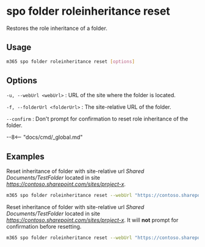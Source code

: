 # spo folder roleinheritance reset

Restores the role inheritance of a folder.

## Usage

```sh
m365 spo folder roleinheritance reset [options]
```

## Options

`-u, --webUrl <webUrl>`
: URL of the site where the folder is located.

`-f, --folderUrl <folderUrl>`
: The site-relative URL of the folder.

`--confirm`
: Don't prompt for confirmation to reset role inheritance of the folder.

--8<-- "docs/cmd/_global.md"

## Examples

Reset inheritance of folder with site-relative url _Shared Documents/TestFolder_ located in site _https://contoso.sharepoint.com/sites/project-x_.

```sh
m365 spo folder roleinheritance reset --webUrl "https://contoso.sharepoint.com/sites/project-x" --folderUrl "Shared Documents/TestFolder"
```

Reset inheritance of folder with site-relative url _Shared Documents/TestFolder_ located in site _https://contoso.sharepoint.com/sites/project-x_. It will **not** prompt for confirmation before resetting.

```sh
m365 spo folder roleinheritance reset --webUrl "https://contoso.sharepoint.com/sites/project-x" --folderUrl "/sites/project-x/Shared Documents/TestFolder" --confirm
```
